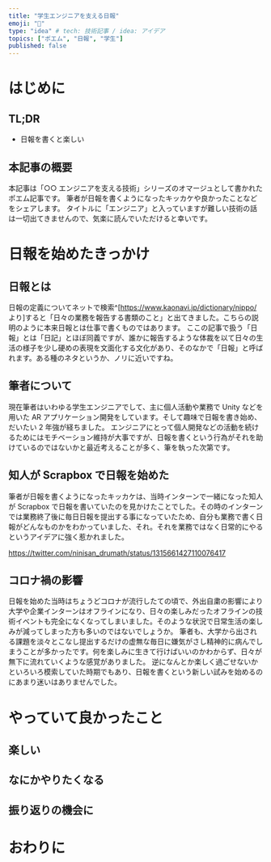 ```yaml
---
title: "学生エンジニアを支える日報"
emoji: "🥙"
type: "idea" # tech: 技術記事 / idea: アイデア
topics: ["ポエム", "日報", "学生"]
published: false
---
```


# はじめに

## TL;DR

- 日報を書くと楽しい

## 本記事の概要

<!-- textlint-disable -->

本記事は「○○ エンジニアを支える技術」シリーズのオマージュとして書かれたポエム記事です。
筆者が日報を書くようになったキッカケや良かったことなどをシェアします。
タイトルに「エンジニア」と入っていますが難しい技術の話は一切出てきませんので、気楽に読んでいただけると幸いです。

<!-- textlint-enable -->

# 日報を始めたきっかけ

## 日報とは

日報の定義についてネットで検索^[https://www.kaonavi.jp/dictionary/nippo/ より]すると「日々の業務を報告する書類のこと」と出てきました。こちらの説明のように本来日報とは仕事で書くものではあります。
ここの記事で扱う「日報」とは「日記」とほぼ同義ですが、誰かに報告するような体裁を以て日々の生活の様子を少し硬めの表現を文面化する文化があり、そのなかで「日報」と呼ばれます。ある種のネタというか、ノリに近いですね。

## 筆者について

現在筆者はいわゆる学生エンジニアでして、主に個人活動や業務で Unity などを用いた AR アプリケーション開発をしています。そして趣味で日報を書き始め、だいたい 2 年強が経ちました。
エンジニアにとって個人開発などの活動を続けるためにはモチベーション維持が大事ですが、日報を書くという行為がそれを助けているのではないかと最近考えることが多く、筆を執った次第です。

## 知人が Scrapbox で日報を始めた

筆者が日報を書くようになったキッカケは、当時インターンで一緒になった知人が Scrapbox で日報を書いていたのを見かけたことでした。その時のインターンでは業務終了後に毎日日報を提出する事になっていたため、自分も業務で書く日報がどんなものかをわかっていました、それ。それを業務ではなく日常的にやるというアイデアに強く惹かれました。

https://twitter.com/ninisan_drumath/status/1315661427110076417

## コロナ禍の影響

日報を始めた当時はちょうどコロナが流行したての頃で、外出自粛の影響により大学や企業インターンはオフラインになり、日々の楽しみだったオフラインの技術イベントも完全になくなってしまいました。そのような状況で日常生活の楽しみが減ってしまった方も多いのではないでしょうか。
筆者も、大学から出される課題を淡々とこなし提出するだけの虚無な毎日に嫌気がさし精神的に病んでしまうことが多かったです。何を楽しみに生きて行けばいいのかわからず、日々が無下に流れていくような感覚がありました。
逆になんとか楽しく過ごせないかといろいろ模索していた時期でもあり、日報を書くという新しい試みを始めるのにあまり迷いはありませんでした。

# やっていて良かったこと

## 楽しい

## なにかやりたくなる

## 振り返りの機会に

# おわりに
